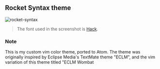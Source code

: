 ## Rocket Syntax theme

![rocket-syntax](http://www.alan-warren.com/images/example.jpg)

> The font used in the screenshot is [Hack](https://github.com/chrissimpkins/Hack).

### Note

This is my custom vim color theme, ported to Atom. The theme was originally inspired by Eclipse Media's TextMate theme "ECLM", and the vim variation of this theme titled "ECLM Wombat
